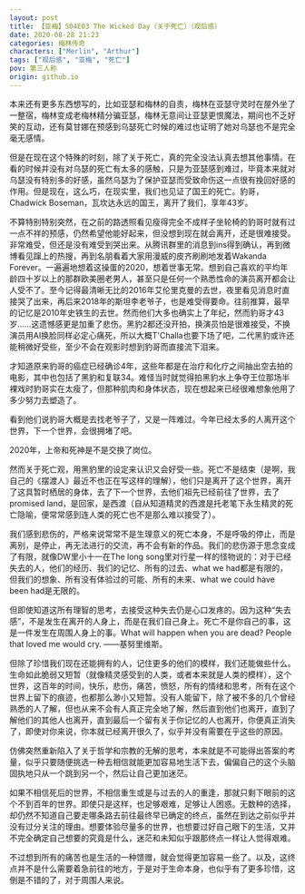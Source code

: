 ```yaml
---
layout: post
title: 【亚梅】S04E03 The Wicked Day（关于死亡）（观后感）
date: 2020-08-28 21:23
categories: 梅林传奇
characters: ["Merlin", "Arthur"]
tags: ["观后感", "亚梅", "死亡"]
pov: 第三人称
origin: github.io
---
```


本来还有更多东西想写的，比如亚瑟和梅林的自责，梅林在亚瑟守灵时在屋外坐了一整宿，梅林变成老梅林精分骗亚瑟，梅林无意间让亚瑟更恨魔法，期间也不乏好笑的互动，还有莫甘娜在预感到乌瑟死亡时候的难过也证明了她对乌瑟也不是完全毫无感情。

但是在现在这个特殊的时刻，除了关于死亡，真的完全没法认真去想其他事情。在看的时候并没有对乌瑟的死亡有太多的感触，只是为亚瑟感到难过，毕竟本来就对乌瑟没有特别多的好感，虽然乌瑟为了保护亚瑟而受致命伤这一点很有挽回好感的作用。但是现在，这么巧，在现实里，我们也见证了国王的死亡。豹哥，Chadwick Boseman，瓦坎达永远的国王，离开了我们，享年43岁。

不算特别特别突然，在之前的路透照看见瘦得完全不成样子坐轮椅的豹哥时就有过一点不祥的预感，仍然希望他能好起来，但没想到现在就会离开，还是很难接受。非常难受，但还是没有难受到哭出来。从腾讯群里的消息到ins得到确认，再到微博看见蹿上的热搜，再到名朋看着大家用漫威的皮齐刷刷地发着Wakanda Forever。一遍遍地想着这操蛋的2020，想着世事无常。想到自己喜欢的平均年龄四十岁以上的那群欧美圈老男人，甚至只是任何一个熟悉性命的演员离开都会让人受不了。至今记得最清晰无比的2016年艾伦里克曼的去世，夜里看见消息时直接哭了出来，再后来2018年的斯坦李老爷子，也是难受得要命。往前推算，最早的记忆是2010年史铁生的去世。然而他们大多也确实上了年纪，然而豹哥才43岁……这遗憾感更是加重了悲伤。黑豹2都还没开拍，换演员怕是很难接受，不换演员用AI换脸同样必定心痛死，所以大概T'Challa也要下场了吧，二代黑豹或许还能稍微好受些，至少不会在观影时想到豹哥而直接流下泪来。

才知道原来豹哥的癌症已经确诊4年，这些年都是在治疗和化疗之间抽出空去拍的电影，其中也包括了黑豹和复联34。难怪当时就觉得拍黑豹水上争夺王位那场半裸戏时豹哥实在太瘦了，但那种肌肉和身体状态，现在想起来已经很难想象他用了多少努力去塑造了。

看到他们说豹哥大概是去找老爷子了，又是一阵难过。今年已经太多的人离开这个世界，下一个世界，会很拥堵了吧。

2020年，上帝和死神是不是交换了岗位。

然而关于死亡观，用黑豹里的设定来认识又会好受一些。死亡不是结束（是啊，我自己的《摆渡人》最近不也正在写这样的理解），他们只是离开了这个世界，离开了这具暂时栖居的身体，去了下一个世界，去他们祖先已经前往了世界，去了promised land，是回家，是西渡（自从知道精灵的西渡是托老笔下永生精灵的死亡隐喻，便常常感到连人类的死亡也不是那么难以接受了）。

我们感到悲伤的，严格来说常常不是生理意义的死亡本身，不是呼吸的停止，而是离别，是停止，再无法进行的交流，再不会有新的作品。我们的悲伤源于思念变成了有限，就像DW里小十一在The long song里对行星一样的怪物说的：对于已经失去的人，他们的经历、我们的记忆、所有的过去、what we had都是有限的，但我们的想象、所有没有体验过的可能、所有的未来、what we could have been had是无限的。

但即使知道这所有理智的思考，去接受这种失去仍是心口发疼的。因为这种“失去感”，不是发生在离开的人身上，而是在我们自己身上。死亡不是你自己的事，这是一件发生在周围人身上的事。What will happen when you are dead? People that loved me would cry. ——基努里维斯。

但除了珍惜我们现在还能拥有的人，记住更多的他们的模样，我们还能做些什么。生命如此脆弱又短暂（就像精灵感受到的人类，或者本来就是人类的模样），这个世界，这百年的时间，快乐，悲伤，痛苦，愤怒，所有的情绪和思考，所有在这个世界上留下的痕迹，也都那么渺小又短暂。没有人能留下，除了被不多的几个曾经熟悉的人了解，但也从来不会有人真正完全地了解，然后直到他们也离开，直到了解他们的其他人也离开，直到最后一个留有关于你记忆的人也离开，你便真正消失了，即使对你来说，你本就已经离开很久了，似乎并没有需要在乎这些的原因。

仿佛突然重新陷入了关于哲学和宗教的无解的思考，本来就是不可能得出答案的考量，似乎只要随便挑选一种去相信就能更加容易地生活下去，偏偏自己的这个头脑固执地只从一个跳到另一个，然后让自己更加迷茫。

如果不相信死后的世界，不相信重生或是与过去的人的重逢，那就只剩下眼前的这个不到百年的世界。即使只是这样，也足够艰难，足够让人困惑。无数种的选择，却仍然不知道自己要走哪条路去前往最终早已确定的终点，虽然在到达之前似乎并没有过分关注的理由。想要体验尽量多的世界，也想要过好自己眼下的生活，又并不完全确定自己想要的究竟是什么，迷茫和未知似乎跟那终点一样让人觉得艰难。

不过想到所有的痛苦也是生活的一种馈赠，就会觉得更加容易一些了。以及，这终点并不是什么需要着急前往的地方，于是对于生命本身，也似乎有了更多珍惜，这倒是不错的了，对于周围人来说。